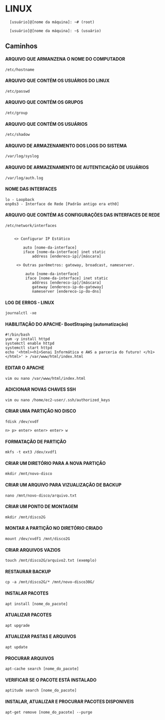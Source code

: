 # LINUX
```
  [usuário]@[nome da máquina]: ~# (root)
  
  [usuário]@[nome da máquina]: ~$ (usuário)
```

## Caminhos
#### ARQUIVO QUE ARMANZENA O NOME DO COMPUTADOR
```
/etc/hostname
``` 

#### ARQUIVO QUE CONTÉM OS USUÁRIOS DO LINUX
```
/etc/passwd
```


#### ARQUIVO QUE CONTÉM OS GRUPOS 
```
/etc/group
```


#### ARQUIVO QUE CONTÉM OS USUÁRIOS
```
/etc/shadow 
```


#### ARQUIVO DE ARMAZENAMENTO DOS LOGS DO SISTEMA
```
/var/log/syslog 
```

#### ARQUIVO DE ARMAZENAMENTO DE AUTENTICAÇÃO DE USUÁRIOS
```
/var/log/auth.log
```

#### NOME DAS INTERFACES
```
lo - Loopback
enp0s3 - Interface de Rede [Padrão antigo era eth0]
```

#### ARQUIVO QUE CONTÉM AS CONFIGURAÇÕES DAS INTERFACES DE REDE
```
/etc/network/interfaces


    <> Configurar IP Estático

        auto [nome-da-interface]
        iface [nome-da-interface] inet static
            address [endereco-ip]/[máscara]

     <> Outras parêmetros: gateway, broadcast, nameserver.

         auto [nome-da-interface]
         iface [nome-da-interface] inet static
            address [endereco-ip]/[máscara]
            gateway [endereco-ip-do-gateway]
            nameserver [endereco-ip-do-dns]

```

#### LOG DE ERROS - LINUX
```
journalctl -xe
```

#### HABILITAÇÃO DO APACHE- BootStraping (automatização)
```
#!/bin/bash
yum -y install httpd
systemctl enable httpd
systemctl start httpd
echo '<html><h1>Senai Informática e AWS a parceria do futuro! </h1></html>' > /var/www/html/index.html
```

#### EDITAR O APACHE 
```
vim ou nano /var/www/html/index.html  
```

#### ADICIONAR NOVAS CHAVES SSH
```
vim ou nano /home/ec2-user/.ssh/authorized_keys
```

#### CRIAR UMA PARTIÇÃO NO DISCO
```
fdisk /dev/xvdf

n> p> enter> enter> enter> w
```

#### FORMATAÇÃO DE PARTIÇÃO 
```
mkfs -t ext3 /dev/xvdf1
```

#### CRIAR UM DIRETÓRIO PARA A NOVA PARTIÇÃO 
```
mkdir /mnt/novo-disco
```

#### CRIAR UM ARQUIVO PARA VIZUALIZAÇÃO DE BACKUP 
```
nano /mnt/novo-disco/arquivo.txt
```

#### CRIAR UM PONTO DE MONTAGEM 
```
mkdir /mnt/disco2G
```

#### MONTAR A PARTIÇÃO NO DIRETÓRIO CRIADO
```
mount /dev/xvdf1 /mnt/disco2G
```

#### CRIAR ARQUIVOS VAZIOS
```
touch /mnt/disco2G/arquivo2.txt (exemplo)
```

#### RESTAURAR BACKUP
```
cp -a /mnt/disco2G/* /mnt/novo-disco30G/
```

#### INSTALAR PACOTES
```
apt install [nome_do_pacote]
```

#### ATUALIZAR PACOTES  
```
apt upgrade
```

#### ATUALIZAR PASTAS E ARQUIVOS
```
apt update
```

#### PROCURAR ARQUIVOS
```
apt-cache search [nome_do_pacote]
```


#### VERIFICAR SE O PACOTE ESTÁ INSTALADO 
```
aptitude search [nome_do_pacote]
```

#### INSTALAR, ATUALIZAR E PROCURAR PACOTES DISPONIVEIS
```
apt-get remove [nome_do_pacote] --purge
```
